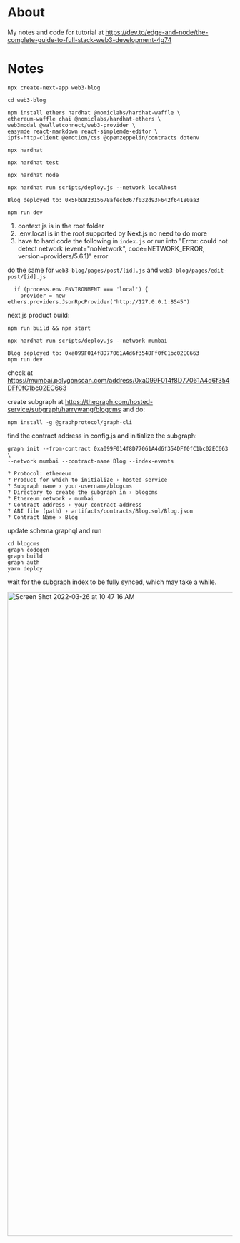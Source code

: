 # About 
My notes and code for tutorial at https://dev.to/edge-and-node/the-complete-guide-to-full-stack-web3-development-4g74

# Notes

```
npx create-next-app web3-blog

cd web3-blog

npm install ethers hardhat @nomiclabs/hardhat-waffle \
ethereum-waffle chai @nomiclabs/hardhat-ethers \
web3modal @walletconnect/web3-provider \
easymde react-markdown react-simplemde-editor \
ipfs-http-client @emotion/css @openzeppelin/contracts dotenv

npx hardhat

npx hardhat test

npx hardhat node

npx hardhat run scripts/deploy.js --network localhost

Blog deployed to: 0x5FbDB2315678afecb367f032d93F642f64180aa3

npm run dev
```


1. context.js is in the root folder
2. .env.local is in the root supported by Next.js no need to do more
3.  have to hard code the following in `index.js` or run into "Error: could not detect network (event="noNetwork", code=NETWORK_ERROR, version=providers/5.6.1)" error

do the same for `web3-blog/pages/post/[id].js` and `web3-blog/pages/edit-post/[id].js`

```
  if (process.env.ENVIRONMENT === 'local') {
    provider = new ethers.providers.JsonRpcProvider("http://127.0.0.1:8545")
```

next.js product build:

```
npm run build && npm start
```

```
npx hardhat run scripts/deploy.js --network mumbai

Blog deployed to: 0xa099F014f8D77061A4d6f354DFf0fC1bc02EC663
npm run dev
```
check at https://mumbai.polygonscan.com/address/0xa099F014f8D77061A4d6f354DFf0fC1bc02EC663


create subgraph at https://thegraph.com/hosted-service/subgraph/harrywang/blogcms and do:

```
npm install -g @graphprotocol/graph-cli
```

find the contract address in config.js and initialize the subgraph:

```
graph init --from-contract 0xa099F014f8D77061A4d6f354DFf0fC1bc02EC663 \
--network mumbai --contract-name Blog --index-events

? Protocol: ethereum
? Product for which to initialize › hosted-service
? Subgraph name › your-username/blogcms
? Directory to create the subgraph in › blogcms
? Ethereum network › mumbai
? Contract address › your-contract-address
? ABI file (path) › artifacts/contracts/Blog.sol/Blog.json
? Contract Name › Blog

```

update schema.graphql and run

```
cd blogcms
graph codegen
graph build
graph auth
yarn deploy
```

wait for the subgraph index to be fully synced, which may take a while.

<img width="1443" alt="Screen Shot 2022-03-26 at 10 47 16 AM" src="https://user-images.githubusercontent.com/595772/160244712-ca382473-9e22-4fcb-ab63-d8ec89825991.png">

